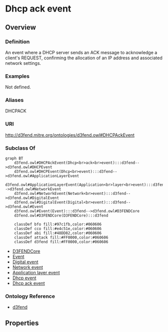 # Dhcp ack event

## Overview

### Definition
An event where a DHCP server sends an ACK message to acknowledge a client's REQUEST, confirming the allocation of an IP address and associated network settings.

### Examples
Not defined.

### Aliases
DHCPACK

### URI
http://d3fend.mitre.org/ontologies/d3fend.owl#DHCPAckEvent

### Subclass Of
```mermaid
graph BT
    d3fend.owl#DHCPAckEvent(Dhcp<br>ack<br>event):::d3fend-->d3fend.owl#DHCPEvent
    d3fend.owl#DHCPEvent(Dhcp<br>event):::d3fend-->d3fend.owl#ApplicationLayerEvent
    d3fend.owl#ApplicationLayerEvent(Application<br>layer<br>event):::d3fend-->d3fend.owl#NetworkEvent
    d3fend.owl#NetworkEvent(Network<br>event):::d3fend-->d3fend.owl#DigitalEvent
    d3fend.owl#DigitalEvent(Digital<br>event):::d3fend-->d3fend.owl#Event
    d3fend.owl#Event(Event):::d3fend-->d3fend.owl#D3FENDCore
    d3fend.owl#D3FENDCore(D3FENDCore):::d3fend
    
    classDef bfo fill:#97c1fb,color:#060606
    classDef cco fill:#e4c51e,color:#060606
    classDef abi fill:#48DD82,color:#060606
    classDef attack fill:#FF0000,color:#060606
    classDef d3fend fill:#FF0000,color:#060606
```

- [D3FENDCore](/docs/ontology/reference/model/D3FENDCore/D3FENDCore.md)
- [Event](/docs/ontology/reference/model/D3FENDCore/Event/Event.md)
- [Digital event](/docs/ontology/reference/model/D3FENDCore/Event/Digital%20event/Digital%20event.md)
- [Network event](/docs/ontology/reference/model/D3FENDCore/Event/Digital%20event/Network%20event/Network%20event.md)
- [Application layer event](/docs/ontology/reference/model/D3FENDCore/Event/Digital%20event/Network%20event/Application%20layer%20event/Application%20layer%20event.md)
- [Dhcp event](/docs/ontology/reference/model/D3FENDCore/Event/Digital%20event/Network%20event/Application%20layer%20event/Dhcp%20event/Dhcp%20event.md)
- [Dhcp ack event](/docs/ontology/reference/model/D3FENDCore/Event/Digital%20event/Network%20event/Application%20layer%20event/Dhcp%20event/Dhcp%20ack%20event/Dhcp%20ack%20event.md)


### Ontology Reference
- [d3fend](http://d3fend.mitre.org/ontologies/d3fend.owl#)

## Properties
